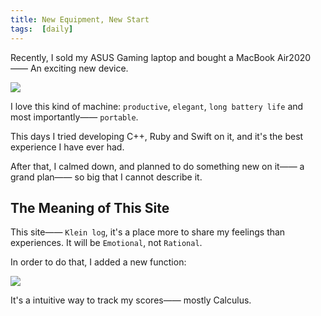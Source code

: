 ```yaml
---
title: New Equipment, New Start
tags:  [daily]
---
```


Recently, I sold my ASUS Gaming laptop and bought a MacBook Air2020—— An exciting new device.

<!--more-->

![](https://i.imgur.com/6XuTaiE.png)

I love this kind of machine: `productive`, `elegant`, `long battery life` and most importantly—— `portable`.

This days I tried developing C++, Ruby and Swift on it, and it's the best experience I have ever had.

After that, I calmed down, and planned to do something new on it—— a grand plan—— so big that I cannot describe it.

## The Meaning of This Site

This site—— `Klein log`, it's a place more to share my feelings than experiences. It will be `Emotional`, not `Rational`.

In order to do that, I added a new function:

[![](https://i.imgur.com/z3LAaqE.png)](https://blog.lenva.tech/about.html#new-薯条的成绩)

It's a intuitive way to track my scores—— mostly Calculus.
